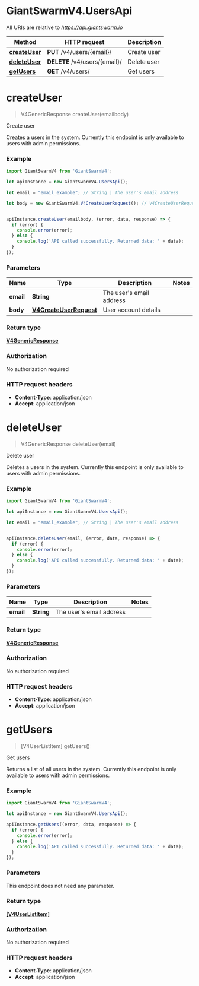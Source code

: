 # GiantSwarmV4.UsersApi

All URIs are relative to *https://api.giantswarm.io*

Method | HTTP request | Description
------------- | ------------- | -------------
[**createUser**](UsersApi.md#createUser) | **PUT** /v4/users/{email}/ | Create user
[**deleteUser**](UsersApi.md#deleteUser) | **DELETE** /v4/users/{email}/ | Delete user
[**getUsers**](UsersApi.md#getUsers) | **GET** /v4/users/ | Get users


<a name="createUser"></a>
# **createUser**
> V4GenericResponse createUser(emailbody)

Create user

Creates a users in the system. Currently this endpoint is only available to users with admin permissions. 

### Example
```javascript
import GiantSwarmV4 from 'GiantSwarmV4';

let apiInstance = new GiantSwarmV4.UsersApi();

let email = "email_example"; // String | The user's email address

let body = new GiantSwarmV4.V4CreateUserRequest(); // V4CreateUserRequest | User account details


apiInstance.createUser(emailbody, (error, data, response) => {
  if (error) {
    console.error(error);
  } else {
    console.log('API called successfully. Returned data: ' + data);
  }
});
```

### Parameters

Name | Type | Description  | Notes
------------- | ------------- | ------------- | -------------
 **email** | **String**| The user&#39;s email address | 
 **body** | [**V4CreateUserRequest**](V4CreateUserRequest.md)| User account details | 

### Return type

[**V4GenericResponse**](V4GenericResponse.md)

### Authorization

No authorization required

### HTTP request headers

 - **Content-Type**: application/json
 - **Accept**: application/json

<a name="deleteUser"></a>
# **deleteUser**
> V4GenericResponse deleteUser(email)

Delete user

Deletes a users in the system. Currently this endpoint is only available to users with admin permissions. 

### Example
```javascript
import GiantSwarmV4 from 'GiantSwarmV4';

let apiInstance = new GiantSwarmV4.UsersApi();

let email = "email_example"; // String | The user's email address


apiInstance.deleteUser(email, (error, data, response) => {
  if (error) {
    console.error(error);
  } else {
    console.log('API called successfully. Returned data: ' + data);
  }
});
```

### Parameters

Name | Type | Description  | Notes
------------- | ------------- | ------------- | -------------
 **email** | **String**| The user&#39;s email address | 

### Return type

[**V4GenericResponse**](V4GenericResponse.md)

### Authorization

No authorization required

### HTTP request headers

 - **Content-Type**: application/json
 - **Accept**: application/json

<a name="getUsers"></a>
# **getUsers**
> [V4UserListItem] getUsers()

Get users

Returns a list of all users in the system. Currently this endpoint is only available to users with admin permissions. 

### Example
```javascript
import GiantSwarmV4 from 'GiantSwarmV4';

let apiInstance = new GiantSwarmV4.UsersApi();

apiInstance.getUsers((error, data, response) => {
  if (error) {
    console.error(error);
  } else {
    console.log('API called successfully. Returned data: ' + data);
  }
});
```

### Parameters
This endpoint does not need any parameter.

### Return type

[**[V4UserListItem]**](V4UserListItem.md)

### Authorization

No authorization required

### HTTP request headers

 - **Content-Type**: application/json
 - **Accept**: application/json

